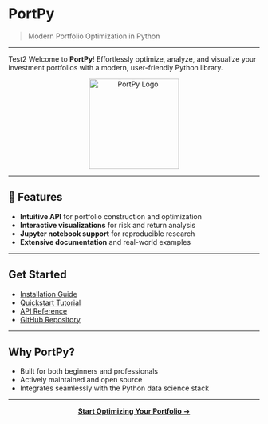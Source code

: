 # PortPy

> Modern Portfolio Optimization in Python

---
Test2
Welcome to **PortPy**! Effortlessly optimize, analyze, and visualize your investment portfolios with a modern, user-friendly Python library.

<div align="center">
  <img src="https://raw.githubusercontent.com/your-org/portpy/main/assets/logo.png" alt="PortPy Logo" width="180"/>
</div>

---

## 🚀 Features

- **Intuitive API** for portfolio construction and optimization
- **Interactive visualizations** for risk and return analysis
- **Jupyter notebook support** for reproducible research
- **Extensive documentation** and real-world examples

---

## Get Started

- [Installation Guide](installation.md)
- [Quickstart Tutorial](quickstart.md)
- [API Reference](reference/)
- [GitHub Repository](https://github.com/your-org/portpy)

---

## Why PortPy?

- Built for both beginners and professionals
- Actively maintained and open source
- Integrates seamlessly with the Python data science stack

---

<div align="center">
  <a href="quickstart.md"><b>Start Optimizing Your Portfolio →</b></a>
</div>

